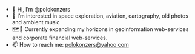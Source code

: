 - 👋 Hi, I’m @polokonzers
- 👀 I’m interested in space exploration, aviation, cartography, old photos and ambient music
- 🗺🧮 Currently expanding my horizons in geoinformation web-services and corporate financial web-services.
- 📫 How to reach me: polokonzers@yahoo.com

<!---
polokonzers/polokonzers is a ✨ special ✨ repository because its `README.md` (this file) appears on your GitHub profile.
You can click the Preview link to take a look at your changes.
--->
